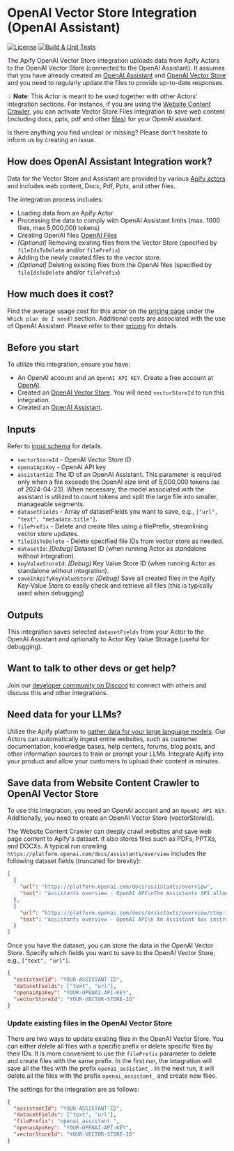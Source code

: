 # OpenAI Vector Store Integration (OpenAI Assistant)

[![License](https://img.shields.io/badge/License-Apache_2.0-blue.svg)](https://github.com/jirispilka/openai-vector-store-integration/blob/main/LICENSE)
[![Build & Unit Tests](https://github.com/jirispilka/openai-vector-store-integration/actions/workflows/main.yml/badge.svg?branch=main)](https://github.com/jirispilka/openai-vector-store-integration/actions/workflows/main.yml)

The Apify OpenAI Vector Store integration uploads data from Apify Actors to the OpenAI Vector Store (connected to the OpenAI Assistant).
It assumes that you have already created an [OpenAI Assistant](https://platform.openai.com/docs/assistants/overview/agents) and [OpenAI Vector Store](https://platform.openai.com/docs/assistants/tools/file-search/vector-stores) and you need to regularly update the files to provide up-to-date responses.

💡 **Note**: This Actor is meant to be used together with other Actors' integration sections.
For instance, if you are using the [Website Content Crawler](https://apify.com/apify/website-content-crawler), you can activate Vector Store Files integration to save web content (including docx, pptx, pdf and other [files](https://platform.openai.com/docs/assistants/tools/file-search/supported-files)) for your OpenAI assistant.

Is there anything you find unclear or missing? Please don't hesitate to inform us by creating an issue.

## How does OpenAI Assistant Integration work?

Data for the Vector Store and Assistant are provided by various [Apify actors](https://apify.com/store) and includes web content, Docx, Pdf, Pptx, and other files.

The integration process includes:
- Loading data from an Apify Actor
- Processing the data to comply with OpenAI Assistant limits (max. 1000 files, max 5,000,000 tokens)
- Creating OpenAI files [OpenAI Files](https://platform.openai.com/docs/api-reference/files)
- _[Optional]_ Removing existing files from the Vector Store (specified by `fileIdsToDelete` and/or `filePrefix`)
- Adding the newly created files to the vector store.
- _[Optional]_ Deleting existing files from the OpenAI files (specified by `fileIdsToDelete` and/or `filePrefix`)

## How much does it cost?
Find the average usage cost for this actor on the [pricing page](https://apify.com/pricing) under the `Which plan do I need?` section.
Additional costs are associated with the use of OpenAI Assistant. Please refer to their [pricing](https://openai.com/pricing) for details.

## Before you start

To utilize this integration, ensure you have:

- An OpenAI account and an `OpenAI API KEY`. Create a free account at [OpenAI](https://beta.openai.com/).
- Created an [OpenAI Vector Store](https://platform.openai.com/docs/assistants/tools/file-search/vector-stores). You will need `vectorStoreId` to run this integration.
- Created an [OpenAI Assistant](https://platform.openai.com/docs/assistants/overview).

## Inputs

Refer to [input schema](.actor/input_schema.json) for details.

- `vectorStoreId` - OpenAI Vector Store ID
- `openaiApiKey` - OpenAI API key
- `assistantId`: The ID of an OpenAI Assistant. This parameter is required only when a file exceeds the OpenAI
   size limit of 5,000,000 tokens (as of 2024-04-23). When necessary, the model associated with the assistant is
   utilized to count tokens and split the large file into smaller, manageable segments.
- `datasetFields` - Array of datasetFields you want to save, e.g., `["url", "text", "metadata.title"]`.
- `filePrefix` - Delete and create files using a filePrefix, streamlining vector store updates.
- `fileIdsToDelete` - Delete specified file IDs from vector store as needed.
- `datasetId`: _[Debug]_ Dataset ID (when running Actor as standalone without integration).
- `keyValueStoreId`: _[Debug]_ Key Value Store ID (when running Actor as standalone without integration).
- `saveInApifyKeyValueStore`: _[Debug]_ Save all created files in the Apify Key-Value Store to easily check and retrieve all files (this is typically used when debugging)

## Outputs

This integration saves selected `datasetFields` from your Actor to the OpenAI Assistant and optionally to Actor Key Value Storage (useful for debugging).

## Want to talk to other devs or get help?

Join our [developer community on Discord](https://discord.com/invite/jyEM2PRvMU) to connect with others and discuss this and other integrations.

## Need data for your LLMs?

Utilize the Apify platform to [gather data for your large language models](https://apify.com/data-for-generative-ai).
Our Actors can automatically ingest entire websites, such as customer documentation, knowledge bases, help centers,
forums, blog posts, and other information sources to train or prompt your LLMs.
Integrate Apify into your product and allow your customers to upload their content in minutes.

## Save data from Website Content Crawler to OpenAI Vector Store

To use this integration, you need an OpenAI account and an `OpenAI API KEY`.
Additionally, you need to create an OpenAI Vector Store (vectorStoreId).

The Website Content Crawler can deeply crawl websites and save web page content to Apify's dataset.
It also stores files such as PDFs, PPTXs, and DOCXs.
A typical run crawling `https://platform.openai.com/docs/assistants/overview` includes the following dataset fields (truncated for brevity):

```json
[
  {
    "url": "https://platform.openai.com/docs/assistants/overview",
    "text": "Assistants overview - OpenAI API\nThe Assistants API allows you to build AI assistants within your own applications ..."
  },
  {
    "url": "https://platform.openai.com/docs/assistants/overview/step-1-create-an-assistant",
    "text": "Assistants overview - OpenAI API\n An Assistant has instructions and can leverage models, tools, and files to respond to user queries ..."
  }
]
```
Once you have the dataset, you can store the data in the OpenAI Vector Store.
Specify which fields you want to save to the OpenAI Vector Store, e.g., `["text", "url"]`.

```json
{
  "assistantId": "YOUR-ASSISTANT-ID",
  "datasetFields": ["text", "url"],
  "openaiApiKey": "YOUR-OPENAI-API-KEY",
  "vectorStoreId": "YOUR-VECTOR-STORE-ID"
}
```

### Update existing files in the OpenAI Vector Store

There are two ways to update existing files in the OpenAI Vector Store.
You can either delete all files with a specific prefix or delete specific files by their IDs.
It is more convenient to use the `filePrefix` parameter to delete and create files with the same prefix.
In the first run, the integration will save all the files with the prefix `openai_assistant_`.
In the next run, it will delete all the files with the prefix `openai_assistant_` and create new files.

The settings for the integration are as follows:
```json
{
  "assistantId": "YOUR-ASSISTANT-ID",
  "datasetFields": ["text", "url"],
  "filePrefix": "openai_assistant_",
  "openaiApiKey": "YOUR-OPENAI-API-KEY",
  "vectorStoreId": "YOUR-VECTOR-STORE-ID"
}
```
